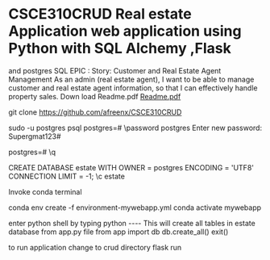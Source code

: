 


# CSCE310CRUD Real estate Application web application using Python with SQL Alchemy ,Flask 
and postgres SQL 
EPIC : Story: Customer and Real Estate Agent Management
As an admin (real estate agent), I want to be able to manage customer and real estate agent 
information, so that I can effectively handle property sales.
Down load Readme.pdf
[Readme.pdf](https://github.com/afreenx/CSCE310CRUD/files/12022334/Readme.pdf)


git clone https://github.com/afreenx/CSCE310CRUD

sudo -u postgres psql
postgres=# \password postgres
Enter new password: Supergmat123#

postgres=# \q


CREATE DATABASE estate WITH OWNER = postgres ENCODING = 'UTF8' CONNECTION LIMIT = -1;
\c estate


Invoke conda terminal

conda env create -f environment-mywebapp.yml
conda activate mywebapp

enter python shell by typing python  ---- This will create all tables in estate database from app.py file
from app import db
<hit enter>
db.create_all()
<hit enter>
exit()


to run application
change to crud directory
flask run


